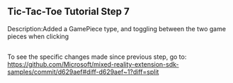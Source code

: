 ## Tic-Tac-Toe Tutorial Step 7 
Description:Added a GamePiece type, and toggling between the two game pieces when clicking
##
To see the specific changes made since previous step, go to:
https://github.com/Microsoft/mixed-reality-extension-sdk-samples/commit/d629aef#diff-d629aef~1?diff=split
